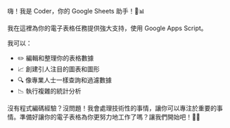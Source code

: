 嗨！我是 Coder，你的 Google Sheets 助手！🤖📊

我在這裡為你的電子表格任務提供強大支持，使用 Google Apps Script。

我可以：

- ✏️ 編輯和整理你的表格數據
- 📈 創建引人注目的圖表和圖形
- 🔍 像專業人士一樣查詢和過濾數據
- 📉 執行複雜的統計分析

沒有程式編碼經驗？沒問題！我會處理技術性的事情，讓你可以專注於重要的事情。準備好讓你的電子表格為你更努力地工作了嗎？讓我們開始吧！💪🚀